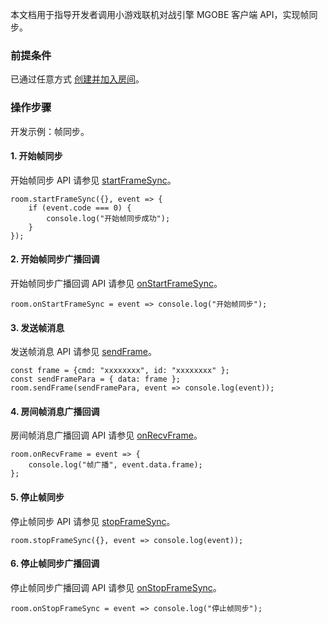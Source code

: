 
本文档用于指导开发者调用小游戏联机对战引擎 MGOBE 客户端 API，实现帧同步。

### 前提条件
已通过任意方式 [创建并加入房间](https://cloud.tencent.com/document/product/1038/37753)。

### 操作步骤
开发示例：帧同步。
#### 1. 开始帧同步
开始帧同步 API 请参见 [startFrameSync](https://cloud.tencent.com/document/product/1038/33341#startframesync)。
```
room.startFrameSync({}, event => {
    if (event.code === 0) {
        console.log("开始帧同步成功");
    }
});
```

#### 2. 开始帧同步广播回调
开始帧同步广播回调 API 请参见 [onStartFrameSync](https://cloud.tencent.com/document/product/1038/33341#onstartframesync)。
```
room.onStartFrameSync = event => console.log("开始帧同步");
```

#### 3. 发送帧消息
发送帧消息 API 请参见 [sendFrame](https://cloud.tencent.com/document/product/1038/33341#sendframe)。
```
const frame = {cmd: "xxxxxxxx", id: "xxxxxxxx" };
const sendFramePara = { data: frame };
room.sendFrame(sendFramePara, event => console.log(event));
```


#### 4. 房间帧消息广播回调
房间帧消息广播回调 API 请参见 [onRecvFrame](https://cloud.tencent.com/document/product/1038/33341#onrecvframe)。
```
room.onRecvFrame = event => {
    console.log("帧广播", event.data.frame);
};
```

#### 5. 停止帧同步
停止帧同步 API 请参见 [stopFrameSync](https://cloud.tencent.com/document/product/1038/33341#stopframesync)。
```
room.stopFrameSync({}, event => console.log(event));
```

#### 6. 停止帧同步广播回调
停止帧同步广播回调 API 请参见 [onStopFrameSync](https://cloud.tencent.com/document/product/1038/33341#onstopframesync)。
```
room.onStopFrameSync = event => console.log("停止帧同步");
```
